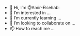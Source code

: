 - 👋 Hi, I’m @Amir-Elsehabi
- 👀 I’m interested in ...
- 🌱 I’m currently learning ...
- 💞️ I’m looking to collaborate on ...
- 📫 How to reach me ...

<!---
Amir-Elsehabi/Amir-Elsehabi is a ✨ special ✨ repository because its `README.md` (this file) appears on your GitHub profile.
You can click the Preview link to take a look at your changes.
--->
